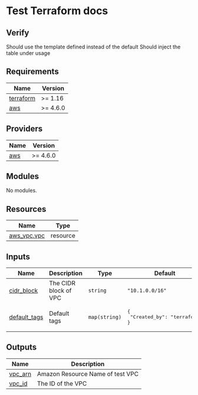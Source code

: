 # Test Terraform docs

## Verify

Should use the template defined instead of the default
Should inject the table under usage

## Requirements

| Name | Version |
|------|---------|
| <a name="requirement_terraform"></a> [terraform](#requirement\_terraform) | >= 1.16 |
| <a name="requirement_aws"></a> [aws](#requirement\_aws) | >= 4.6.0 |

## Providers

| Name | Version |
|------|---------|
| <a name="provider_aws"></a> [aws](#provider\_aws) | >= 4.6.0 |

## Modules

No modules.

## Resources

| Name | Type |
|------|------|
| [aws_vpc.vpc](https://registry.terraform.io/providers/hashicorp/aws/latest/docs/resources/vpc) | resource |

## Inputs

| Name | Description | Type | Default | Required |
|------|-------------|------|---------|:--------:|
| <a name="input_cidr_block"></a> [cidr\_block](#input\_cidr\_block) | The CIDR block of VPC | `string` | `"10.1.0.0/16"` | no |
| <a name="input_default_tags"></a> [default\_tags](#input\_default\_tags) | Default tags | `map(string)` | <pre>{<br>  "Created_by": "terraform"<br>}</pre> | no |

## Outputs

| Name | Description |
|------|-------------|
| <a name="output_vpc_arn"></a> [vpc\_arn](#output\_vpc\_arn) | Amazon Resource Name of test VPC |
| <a name="output_vpc_id"></a> [vpc\_id](#output\_vpc\_id) | The ID of the VPC |